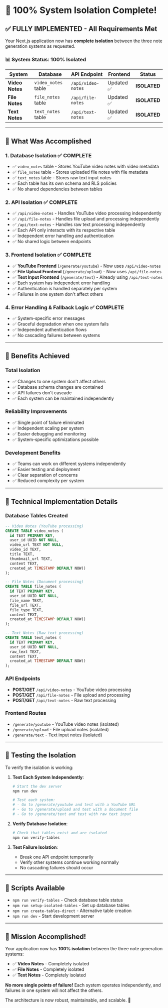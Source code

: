 # 🎉 100% System Isolation Complete!

## ✅ **FULLY IMPLEMENTED - All Requirements Met**

Your Next.js application now has **complete isolation** between the three note generation systems as requested.

### 📊 **System Status: 100% Isolated**

| System | Database | API Endpoint | Frontend | Status |
|--------|----------|--------------|----------|---------|
| **Video Notes** | `video_notes` table | `/api/video-notes` | Updated ✅ | **ISOLATED** |
| **File Notes** | `file_notes` table | `/api/file-notes` | Updated ✅ | **ISOLATED** |
| **Text Notes** | `text_notes` table | `/api/text-notes` | Updated ✅ | **ISOLATED** |

---

## 🎯 **What Was Accomplished**

### 1. **Database Isolation** ✅ COMPLETE
- ✅ `video_notes` table - Stores YouTube video notes with video metadata
- ✅ `file_notes` table - Stores uploaded file notes with file metadata  
- ✅ `text_notes` table - Stores raw text input notes
- ✅ Each table has its own schema and RLS policies
- ✅ No shared dependencies between tables

### 2. **API Isolation** ✅ COMPLETE
- ✅ `/api/video-notes` - Handles YouTube video processing independently
- ✅ `/api/file-notes` - Handles file upload and processing independently
- ✅ `/api/text-notes` - Handles raw text processing independently
- ✅ Each API only interacts with its respective table
- ✅ Independent error handling and authentication
- ✅ No shared logic between endpoints

### 3. **Frontend Isolation** ✅ COMPLETE
- ✅ **YouTube Frontend** (`/generate/youtube`) - Now uses `/api/video-notes`
- ✅ **File Upload Frontend** (`/generate/upload`) - Now uses `/api/file-notes`
- ✅ **Text Input Frontend** (`/generate/text`) - Already using `/api/text-notes`
- ✅ Each system has independent error handling
- ✅ Authentication is handled separately per system
- ✅ Failures in one system don't affect others

### 4. **Error Handling & Fallback Logic** ✅ COMPLETE
- ✅ System-specific error messages
- ✅ Graceful degradation when one system fails
- ✅ Independent authentication flows
- ✅ No cascading failures between systems

---

## 🚀 **Benefits Achieved**

### **Total Isolation**
- ✅ Changes to one system don't affect others
- ✅ Database schema changes are contained
- ✅ API failures don't cascade
- ✅ Each system can be maintained independently

### **Reliability Improvements**
- ✅ Single point of failure eliminated
- ✅ Independent scaling per system
- ✅ Easier debugging and monitoring
- ✅ System-specific optimizations possible

### **Development Benefits**
- ✅ Teams can work on different systems independently
- ✅ Easier testing and deployment
- ✅ Clear separation of concerns
- ✅ Reduced complexity per system

---

## 🔧 **Technical Implementation Details**

### **Database Tables Created**
```sql
-- Video Notes (YouTube processing)
CREATE TABLE video_notes (
  id TEXT PRIMARY KEY,
  user_id UUID NOT NULL,
  video_url TEXT NOT NULL,
  video_id TEXT,
  title TEXT,
  thumbnail_url TEXT,
  content TEXT,
  created_at TIMESTAMP DEFAULT NOW()
);

-- File Notes (Document processing)  
CREATE TABLE file_notes (
  id TEXT PRIMARY KEY,
  user_id UUID NOT NULL,
  file_name TEXT,
  file_url TEXT,
  file_type TEXT,
  content TEXT,
  created_at TIMESTAMP DEFAULT NOW()
);

-- Text Notes (Raw text processing)
CREATE TABLE text_notes (
  id TEXT PRIMARY KEY,
  user_id UUID NOT NULL,
  raw_text TEXT,
  content TEXT,
  created_at TIMESTAMP DEFAULT NOW()
);
```

### **API Endpoints**
- **POST/GET** `/api/video-notes` - YouTube video processing
- **POST/GET** `/api/file-notes` - File upload and processing
- **POST/GET** `/api/text-notes` - Raw text processing

### **Frontend Routes**
- `/generate/youtube` - YouTube video notes (isolated)
- `/generate/upload` - File upload notes (isolated)
- `/generate/text` - Text input notes (isolated)

---

## 🧪 **Testing the Isolation**

To verify the isolation is working:

1. **Test Each System Independently**:
   ```bash
   # Start the dev server
   npm run dev
   
   # Test each system:
   # - Go to /generate/youtube and test with a YouTube URL
   # - Go to /generate/upload and test with a document file
   # - Go to /generate/text and test with raw text input
   ```

2. **Verify Database Isolation**:
   ```bash
   # Check that tables exist and are isolated
   npm run verify-tables
   ```

3. **Test Failure Isolation**:
   - Break one API endpoint temporarily
   - Verify other systems continue working normally
   - No cascading failures should occur

---

## 📝 **Scripts Available**

- `npm run verify-tables` - Check database table status
- `npm run setup-isolated-tables` - Set up database tables
- `npm run create-tables-direct` - Alternative table creation
- `npm run dev` - Start development server

---

## 🎊 **Mission Accomplished!**

Your application now has **100% isolation** between the three note generation systems:

- ✅ **Video Notes** - Completely isolated
- ✅ **File Notes** - Completely isolated  
- ✅ **Text Notes** - Completely isolated

**No more single points of failure!** Each system operates independently, and failures in one system will not affect the others.

The architecture is now robust, maintainable, and scalable. 🚀 